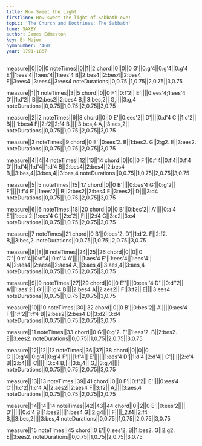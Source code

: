 ```yaml
---
title: How Sweet the Light
firstline: How sweet the light of Sabbath eve!
topic: 'The Church and Doctrines: The Sabbath'
tune: SAXBY
author: James Edmeston
key: E♭ Major
hymnnumber: '460'
year: 1791-1867
---
```

measure||0||0||0
noteTimes||0||1||2
chord||0||0||0
G'||0:g'4||0:g'4||0:g'4
E'||1:ees'4||1:ees'4||1:ees'4
B||2:bes4||2:bes4||2:bes4
E||3:ees4||3:ees4||3:ees4
noteDurations||0,0.75||1,0.75||2,0.75||3,0.75

measure||1||1
noteTimes||3||5
chord||0||0
F'||0:f'2||
E'||||0:ees'4;1:ees'4
D'||1:d'2||
B||2:bes2||2:bes4
B,||3:bes,2||
G,||||3:g,4
noteDurations||0,0.75||1,0.75||2,0.75||3,0.75

measure||2||2
noteTimes||6||8
chord||0||0
E'||0:ees'2||
D'||||0:d'4
C'||1:c'2||
B||||1:bes4
F||2:f2||2:f4
B,||||3:bes,4
A,||3:aes,2||
noteDurations||0,0.75||1,0.75||2,0.75||3,0.75

measure||3
noteTimes||9
chord||0
E'||0:ees'2.
B||1:bes2.
G||2:g2.
E||3:ees2.
noteDurations||0,0.75||1,0.75||2,0.75||3,0.75

measure||4||4||4
noteTimes||12||13||14
chord||0||0||0
F'||0:f'4||0:f'4||0:f'4
D'||1:d'4||1:d'4||1:d'4
B||2:bes4||2:bes4||2:bes4
B,||3:bes,4||3:bes,4||3:bes,4
noteDurations||0,0.75||1,0.75||2,0.75||3,0.75

measure||5||5
noteTimes||15||17
chord||0||0
B'||||0:bes'4
G'||0:g'2||
F'||||1:f'4
E'||1:ees'2||
B||2:bes2||2:bes4
E||3:ees2||
D||||3:d4
noteDurations||0,0.75||1,0.75||2,0.75||3,0.75

measure||6||6
noteTimes||18||20
chord||0||0
B'||0:bes'2||
A'||||0:a'4
E'||1:ees'2||1:ees'4
C'||2:c'2||
F||||2:f4
C||3:c2||3:c4
noteDurations||0,0.75||1,0.75||2,0.75||3,0.75

measure||7
noteTimes||21
chord||0
B'||0:bes'2.
D'||1:d'2.
F||2:f2.
B,||3:bes,2.
noteDurations||0,0.75||1,0.75||2,0.75||3,0.75

measure||8||8||8
noteTimes||24||25||26
chord||0||0||0
C''||0:c''4||0:c''4||0:c''4
A'||||||1:aes'4
E'||1:ees'4||1:ees'4||
A||2:aes4||2:aes4||2:aes4
A,||3:aes,4||3:aes,4||3:aes,4
noteDurations||0,0.75||1,0.75||2,0.75||3,0.75

measure||9||9
noteTimes||27||29
chord||0||0
E''||||0:ees''4
D''||0:d''2||
A'||1:aes'2||
G'||||1:g'4
B||||2:bes4
A||2:aes2||
F||3:f2||
E||||3:ees4
noteDurations||0,0.75||1,0.75||2,0.75||3,0.75

measure||10||10
noteTimes||30||32
chord||0||0
B'||0:bes'2||
A'||||0:aes'4
F'||1:f'2||1:f'4
B||2:bes2||2:bes4
D||3:d2||3:d4
noteDurations||0,0.75||1,0.75||2,0.75||3,0.75

measure||11
noteTimes||33
chord||0
G'||0:g'2.
E'||1:ees'2.
B||2:bes2.
E||3:ees2.
noteDurations||0,0.75||1,0.75||2,0.75||3,0.75

measure||12||12||12
noteTimes||36||37||38
chord||0||0||0
G'||0:g'4||0:g'4||0:g'4
F'||||1:f'4||
E'||||||1:ees'4
D'||1:d'4||2:d'4||
C'||||||2:c'4
B||2:b4||||
C||||||3:c4
B,||||3:b,4||
G,||3:g,4||||
noteDurations||0,0.75||1,0.75||2,0.75||3,0.75

measure||13||13
noteTimes||39||41
chord||0||0
F'||0:f'2||
E'||||0:ees'4
C'||1:c'2||1:c'4
A||2:aes2||2:aes4
F||3:f2||
A,||||3:aes,4
noteDurations||0,0.75||1,0.75||2,0.75||3,0.75

measure||14||14||14
noteTimes||42||43||44
chord||0||2||0
E'||0:ees'2||||
D'||||||0:d'4
B||1:bes2||||1:bes4
G||2:g4||||
F||||_2:f4||2:f4
B,||3:bes,2||||3:bes,4
noteDurations||0,0.75||1,0.75||2,0.75||3,0.75

measure||15
noteTimes||45
chord||0
E'||0:ees'2.
B||1:bes2.
G||2:g2.
E||3:ees2.
noteDurations||0,0.75||1,0.75||2,0.75||3,0.75

